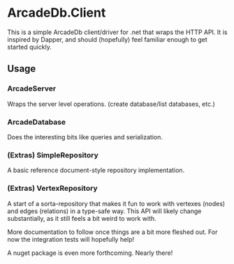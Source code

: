 # ArcadeDb.Client

This is a simple ArcadeDb client/driver for .net that wraps the HTTP API. It is inspired by Dapper,
and should (hopefully) feel familiar enough to get started quickly.

## Usage

### ArcadeServer

Wraps the server level operations. (create database/list databases, etc.)

### ArcadeDatabase

Does the interesting bits like queries and serialization.

### (Extras) SimpleRepository

A basic reference document-style repository implementation.

### (Extras) VertexRepository

A start of a sorta-repository that makes it fun to work with vertexes (nodes) and edges (relations) in a type-safe way.
This API will likely change substantially, as it still feels a bit weird to work with.

More documentation to follow once things are a bit more fleshed out. For now the integration tests will hopefully help!

A nuget package is even more forthcoming. Nearly there!
